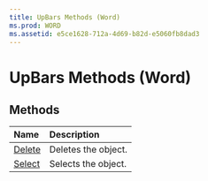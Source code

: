```yaml
---
title: UpBars Methods (Word)
ms.prod: WORD
ms.assetid: e5ce1628-712a-4d69-b82d-e5060fb8dad3
---
```



# UpBars Methods (Word)

## Methods



|**Name**|**Description**|
|:-----|:-----|
|[Delete](upbars-delete-method-word.md)|Deletes the object.|
|[Select](upbars-select-method-word.md)|Selects the object.|

